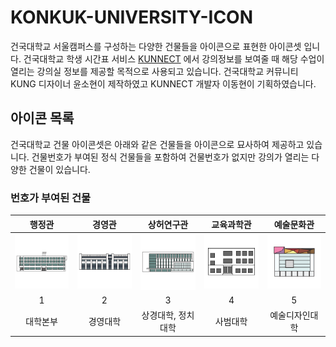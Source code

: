 <style>
table { width: 100%; table-layout: fixed; }
</style>

# KONKUK-UNIVERSITY-ICON
건국대학교 서울캠퍼스를 구성하는 다양한 건물들을 아이콘으로 표현한 아이콘셋 입니다. 건국대학교 학생 시간표 서비스 [KUNNECT](https://www.kunnect.net) 에서 강의정보를 보여줄 때 해당 수업이 열리는 강의실 정보를 제공할 목적으로 사용되고 있습니다. 건국대학교 커뮤니티 KUNG 디자이너 윤소현이 제작하였고 KUNNECT 개발자 이동현이 기획하였습니다.  

## 아이콘 목록
건국대학교 건물 아이콘셋은 아래와 같은 건물들을 아이콘으로 묘사하여 제공하고 있습니다. 건물번호가 부여된 정식 건물들을 포함하여 건물번호가 없지만 강의가 열리는 다양한 건물이 있습니다.

### 번호가 부여된 건물
| 행정관 | 경영관 | 상허연구관 | 교육과학관 | 예술문화관 |
| :---: | :---: | :---: | :---: | :---: |
| ![building](https://github.com/dlehdanakf/KONKUK-UNIVERSITY-ICON/blob/master/PNG/main.png?raw=true) | ![building](https://github.com/dlehdanakf/KONKUK-UNIVERSITY-ICON/blob/master/PNG/business.png?raw=true) | ![building](https://github.com/dlehdanakf/KONKUK-UNIVERSITY-ICON/blob/master/PNG/commerce.png?raw=true) | ![building](https://github.com/dlehdanakf/KONKUK-UNIVERSITY-ICON/blob/master/PNG/teaching.png?raw=true) | ![building](https://github.com/dlehdanakf/KONKUK-UNIVERSITY-ICON/blob/master/PNG/art.png?raw=true) |
| 1 | 2 | 3 | 4 | 5 |
| 대학본부 | 경영대학 | 상경대학, 정치대학 | 사범대학 | 예술디자인대학 |